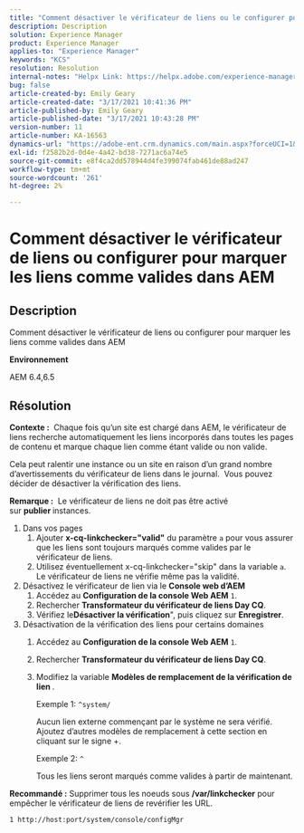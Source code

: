 ```yaml
---
title: "Comment désactiver le vérificateur de liens ou le configurer pour marquer les liens comme valides dans AEM"
description: Description
solution: Experience Manager
product: Experience Manager
applies-to: "Experience Manager"
keywords: "KCS"
resolution: Resolution
internal-notes: "Helpx Link: https://helpx.adobe.com/experience-manager/kb/how-to-configure-linkchecker-tomark-alllinks-asvalid.html"
bug: false
article-created-by: Emily Geary
article-created-date: "3/17/2021 10:41:36 PM"
article-published-by: Emily Geary
article-published-date: "3/17/2021 10:43:28 PM"
version-number: 11
article-number: KA-16563
dynamics-url: "https://adobe-ent.crm.dynamics.com/main.aspx?forceUCI=1&pagetype=entityrecord&etn=knowledgearticle&id=21d0f7ed-7187-eb11-a812-000d3a593216"
exl-id: f2582b2d-0d4e-4a42-bd38-7271ac6a74e5
source-git-commit: e8f4ca2dd578944d4fe399074fab461de88ad247
workflow-type: tm+mt
source-wordcount: '261'
ht-degree: 2%

---
```


# Comment désactiver le vérificateur de liens ou configurer pour marquer les liens comme valides dans AEM

## Description


Comment désactiver le vérificateur de liens ou configurer pour marquer les liens comme valides dans AEM

<b>Environnement</b>

AEM 6.4,6.5


## Résolution


<b>Contexte :</b>  Chaque fois qu’un site est chargé dans AEM, le vérificateur de liens recherche automatiquement les liens incorporés dans toutes les pages de contenu et marque chaque lien comme étant valide ou non valide.

Cela peut ralentir une instance ou un site en raison d’un grand nombre d’avertissements du vérificateur de liens dans le journal.  Vous pouvez décider de désactiver la vérification des liens.

<b>Remarque :</b>  Le vérificateur de liens ne doit pas être activé sur <b>publier </b>instances.



1. Dans vos pages
   1. Ajouter <b>x-cq-linkchecker=&quot;valid&quot;</b> du paramètre `a` pour vous assurer que les liens sont toujours marqués comme valides par le vérificateur de liens.
   2. Utilisez éventuellement x-cq-linkchecker=&quot;skip&quot; dans la variable `a`. Le vérificateur de liens ne vérifie même pas la validité.
2. Désactivez le vérificateur de lien via le <b>Console web d’AEM</b>
   1. Accédez au <b>Configuration de la console Web AEM</b> `1`.
   2. Rechercher <b>Transformateur du vérificateur de liens Day CQ</b>.
   3. Vérifiez le<b>Désactiver la vérification</b>&quot;, puis cliquez sur <b>Enregistrer</b>.
3. Désactivation de la vérification des liens pour certains domaines
   1. Accédez au <b>Configuration de la console Web AEM</b> `1`.
   2. Rechercher <b>Transformateur du vérificateur de liens Day CQ</b>.
   3. Modifiez la variable <b>Modèles de remplacement de la vérification de lien </b>.



      Exemple 1: `^system/`

      Aucun lien externe commençant par le système ne sera vérifié.  Ajoutez d’autres modèles de remplacement à cette section en cliquant sur le signe +. 



      Exemple 2: `^`

      Tous les liens seront marqués comme valides à partir de maintenant.




<b>Recommandé :</b> Supprimer tous les noeuds sous <b>/var/linkchecker</b> pour empêcher le vérificateur de liens de revérifier les URL.

`1 http://host:port/system/console/configMgr`
